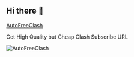 ## Hi there 👋

<!--

**Here are some ideas to get you started:**

🙋‍♀️ A short introduction - what is your organization all about?
🌈 Contribution guidelines - how can the community get involved?
👩‍💻 Useful resources - where can the community find your docs? Is there anything else the community should know?
🍿 Fun facts - what does your team eat for breakfast?
🧙 Remember, you can do mighty things with the power of [Markdown](https://docs.github.com/github/writing-on-github/getting-started-with-writing-and-formatting-on-github/basic-writing-and-formatting-syntax)
-->

[AutoFreeClash](https://autofreeclash.sundawning.eu.org) 

Get High Quality but Cheap Clash Subscribe URL

![AutoFreeClash](https://github.com/user-attachments/assets/7217f62d-b958-45d5-9cc4-8d46b83d0b36)  

